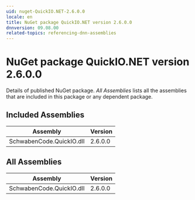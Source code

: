 ```yaml
---
uid: nuget-QuickIO.NET-2.6.0.0
locale: en
title: NuGet package QuickIO.NET version 2.6.0.0
dnnversion: 09.08.00
related-topics: referencing-dnn-assemblies
---
```


# NuGet package QuickIO.NET version 2.6.0.0
Details of published NuGet package.
*All Assemblies* lists all the assemblies that are included in this package or any dependent package.

## Included Assemblies

|Assembly|Version|
|---|---|
|SchwabenCode.QuickIO.dll|2.6.0.0|

## All Assemblies

|Assembly|Version|
|---|---|
|SchwabenCode.QuickIO.dll|2.6.0.0|

